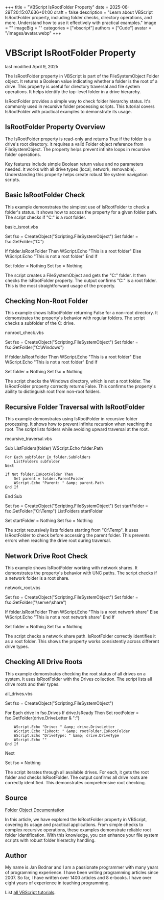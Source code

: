+++
title = "VBScript IsRootFolder Property"
date = 2025-08-29T20:15:07.636+01:00
draft = false
description = "Learn about VBScript IsRootFolder property, including folder checks, directory operations, and more. Understand how to use it effectively with practical examples."
image = ""
imageBig = ""
categories = ["vbscript"]
authors = ["Cude"]
avatar = "/images/avatar.webp"
+++

# VBScript IsRootFolder Property

last modified April 9, 2025

The IsRootFolder property in VBScript is part of the
FileSystemObject Folder object. It returns a Boolean value indicating
whether a folder is the root of a drive. This property is useful for directory
traversal and file system operations. It helps identify the top-level folder in
a drive hierarchy.

IsRootFolder provides a simple way to check folder hierarchy status.
It's commonly used in recursive folder processing scripts. This tutorial covers
IsRootFolder with practical examples to demonstrate its usage.

## IsRootFolder Property Overview

The IsRootFolder property is read-only and returns True if the
folder is a drive's root directory. It requires a valid Folder object reference
from FileSystemObject. The property helps prevent infinite loops in
recursive folder operations.

Key features include simple Boolean return value and no parameters needed. It
works with all drive types (local, network, removable). Understanding this
property helps create robust file system navigation scripts.

## Basic IsRootFolder Check

This example demonstrates the simplest use of IsRootFolder to check
a folder's status. It shows how to access the property for a given folder path.
The script checks if "C:\" is a root folder.

basic_isroot.vbs
  

Set fso = CreateObject("Scripting.FileSystemObject")
Set folder = fso.GetFolder("C:\")

If folder.IsRootFolder Then
    WScript.Echo "This is a root folder"
Else
    WScript.Echo "This is not a root folder"
End If

Set folder = Nothing
Set fso = Nothing

The script creates a FileSystemObject and gets the "C:\" folder.
It then checks the IsRootFolder property. The output confirms "C:\"
is a root folder. This is the most straightforward usage of the property.

## Checking Non-Root Folder

This example shows IsRootFolder returning False for a non-root
directory. It demonstrates the property's behavior with regular folders. The
script checks a subfolder of the C: drive.

nonroot_check.vbs
  

Set fso = CreateObject("Scripting.FileSystemObject")
Set folder = fso.GetFolder("C:\Windows")

If folder.IsRootFolder Then
    WScript.Echo "This is a root folder"
Else
    WScript.Echo "This is not a root folder"
End If

Set folder = Nothing
Set fso = Nothing

The script checks the Windows directory, which is not a root folder. The
IsRootFolder property correctly returns False. This confirms the
property's ability to distinguish root from non-root folders.

## Recursive Folder Traversal with IsRootFolder

This example demonstrates using IsRootFolder in recursive folder
processing. It shows how to prevent infinite recursion when reaching the root.
The script lists folders while avoiding upward traversal at the root.

recursive_traversal.vbs
  

Sub ListFolders(folder)
    WScript.Echo folder.Path
    
    For Each subfolder In folder.SubFolders
        ListFolders subfolder
    Next
    
    If Not folder.IsRootFolder Then
        Set parent = folder.ParentFolder
        WScript.Echo "Parent: " &amp; parent.Path
    End If
End Sub

Set fso = CreateObject("Scripting.FileSystemObject")
Set startFolder = fso.GetFolder("C:\Temp")
ListFolders startFolder

Set startFolder = Nothing
Set fso = Nothing

The script recursively lists folders starting from "C:\Temp". It uses
IsRootFolder to check before accessing the parent folder. This
prevents errors when reaching the drive root during traversal.

## Network Drive Root Check

This example shows IsRootFolder working with network shares. It
demonstrates the property's behavior with UNC paths. The script checks if a
network folder is a root share.

network_root.vbs
  

Set fso = CreateObject("Scripting.FileSystemObject")
Set folder = fso.GetFolder("\\server\share")

If folder.IsRootFolder Then
    WScript.Echo "This is a root network share"
Else
    WScript.Echo "This is not a root network share"
End If

Set folder = Nothing
Set fso = Nothing

The script checks a network share path. IsRootFolder correctly
identifies it as a root folder. This shows the property works consistently
across different drive types.

## Checking All Drive Roots

This example demonstrates checking the root status of all drives on a system. It
uses IsRootFolder with the Drives collection. The
script lists all drive roots and their types.

all_drives.vbs
  

Set fso = CreateObject("Scripting.FileSystemObject")

For Each drive In fso.Drives
    If drive.IsReady Then
        Set rootFolder = fso.GetFolder(drive.DriveLetter &amp; ":\")
        
        WScript.Echo "Drive: " &amp; drive.DriveLetter
        WScript.Echo "IsRoot: " &amp; rootFolder.IsRootFolder
        WScript.Echo "DriveType: " &amp; drive.DriveType
        WScript.Echo ""
    End If
Next

Set fso = Nothing

The script iterates through all available drives. For each, it gets the root
folder and checks IsRootFolder. The output confirms all drive roots
are correctly identified. This demonstrates comprehensive root checking.

## Source

[Folder Object Documentation](https://learn.microsoft.com/en-us/previous-versions/windows/internet-explorer/ie-developer/scripting-articles/s2wfw85t(v=vs.84))

In this article, we have explored the IsRootFolder property in
VBScript, covering its usage and practical applications. From simple checks to
complex recursive operations, these examples demonstrate reliable root folder
identification. With this knowledge, you can enhance your file system scripts
with robust folder hierarchy handling.

## Author

My name is Jan Bodnar and I am a passionate programmer with many years of
programming experience. I have been writing programming articles since 2007. So
far, I have written over 1400 articles and 8 e-books. I have over eight years of
experience in teaching programming.

List [all VBScript tutorials](/vbscript/).